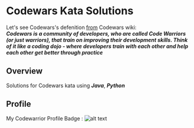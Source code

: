 # Codewars Kata Solutions
Let's  see  Codewars's  defenition  <a href="https://github.com/Codewars/codewars.com/wiki/About-Codewars">from</a>  Codewars  wiki:
<br>
<b><i>Codewars is a community of developers, who are called Code Warriors (or just warriors), that train on improving their development skills. Think of it like a coding dojo - where developers train with each other and help each other get better through practice</i></b>
<br>
## Overview
Solutions for Codewars kata using ***Java***, ***Python***
## Profile
My Codewarrior Profile Badge : ![alt text](https://www.codewars.com/users/meozz2109/badges/large)
